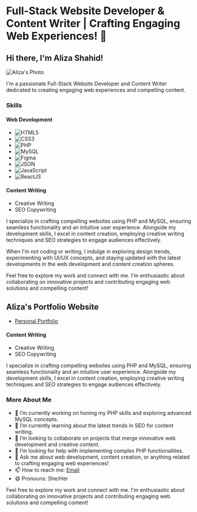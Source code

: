 # Full-Stack Website Developer & Content Writer | Crafting Engaging Web Experiences! 👋

## Hi there, I'm Aliza Shahid!

![Aliza's Photo](https://example.com/path/to/aliza-photo.jpg)

I'm a passionate Full-Stack Website Developer and Content Writer dedicated to creating engaging web experiences and compelling content.

### Skills

#### Web Development
- ![HTML5](https://img.shields.io/badge/-HTML5-E34F26?style=flat-square&logo=html5&logoColor=white)
- ![CSS3](https://img.shields.io/badge/-CSS3-1572B6?style=flat-square&logo=css3&logoColor=white)
- ![PHP](https://img.shields.io/badge/-PHP-777BB4?style=flat-square&logo=php&logoColor=white)
- ![MySQL](https://img.shields.io/badge/-MySQL-4479A1?style=flat-square&logo=mysql&logoColor=white)
- ![Figma](https://img.shields.io/badge/-Figma-F24E1E?style=flat-square&logo=figma&logoColor=white)
- ![JSON](https://img.shields.io/badge/-JSON-000000?style=flat-square&logo=json&logoColor=white)
- ![JavaScript](https://img.shields.io/badge/-JavaScript-F7DF1E?style=flat-square&logo=javascript&logoColor=black)
- ![ReactJS](https://img.shields.io/badge/-ReactJS-61DAFB?style=flat-square&logo=react&logoColor=white)





#### Content Writing
- Creative Writing
- SEO Copywriting

I specialize in crafting compelling websites using PHP and MySQL, ensuring seamless functionality and an intuitive user experience. Alongside my development skills, I excel in content creation, employing creative writing techniques and SEO strategies to engage audiences effectively.

When I'm not coding or writing, I indulge in exploring design trends, experimenting with UI/UX concepts, and staying updated with the latest developments in the web development and content creation spheres.

Feel free to explore my work and connect with me. I'm enthusiastic about collaborating on innovative projects and contributing engaging web solutions and compelling content!

## Aliza's Portfolio Website
- [Personal Portfolio](https://codecanvas-v2.netlify.app/)


#### Content Writing
- Creative Writing
- SEO Copywriting

I specialize in crafting compelling websites using PHP and MySQL, ensuring seamless functionality and an intuitive user experience. Alongside my development skills, I excel in content creation, employing creative writing techniques and SEO strategies to engage audiences effectively.

### More About Me

- 🔭 I’m currently working on honing my PHP skills and exploring advanced MySQL concepts.
- 🌱 I’m currently learning about the latest trends in SEO for content writing.
- 👯 I’m looking to collaborate on projects that merge innovative web development and creative content.
- 🤔 I’m looking for help with implementing complex PHP functionalities.
- 💬 Ask me about web development, content creation, or anything related to crafting engaging web experiences!
- 📫 How to reach me: [Email](mailto:3alizakhan@gmail.com)
- 😄 Pronouns: She/Her

Feel free to explore my work and connect with me. I'm enthusiastic about collaborating on innovative projects and contributing engaging web solutions and compelling content!
